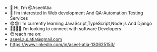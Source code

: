 - 👋 Hi, I’m @AseelAtia
- 👀 I’m interested in Web development And QA-Automation Testing Services 
- 😎😎 I’m currently learning JavaScript,TypeScript,Node js And Django
- 🤝🏻🤝🏻 I’m looking to connect with software Developers
- 😊reach me on:
- aseel.a.s.atia@gmail.com
- https://www.linkedin.com/in/aseel-atia-130625153/

<!---
AseelAtia/AseelAtia is a ✨ special ✨ repository because its `README.md` (this file) appears on your GitHub profile.
You can click the Preview link to take a look at your changes.
--->
